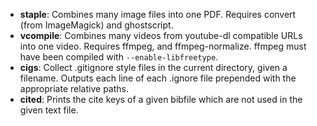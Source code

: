 - **staple**: Combines many image files into one PDF. Requires convert (from
  ImageMagick) and ghostscript.
- **vcompile**: Combines many videos from youtube-dl compatible URLs into one
  video. Requires ffmpeg, and ffmpeg-normalize. ffmpeg must have been compiled
  with `--enable-libfreetype`.
- **cigs**: Collect .gitignore style files in the current directory, given a
  filename. Outputs each line of each .ignore file prepended with the
  appropriate relative paths.
- **cited**: Prints the cite keys of a given bibfile which are not used in the
  given text file.
